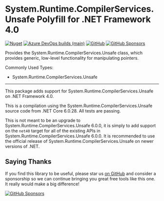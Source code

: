 ﻿System.Runtime.CompilerServices.Unsafe Polyfill for .NET Framework 4.0
========

[![Nuget](https://img.shields.io/nuget/dt/NetFx.System.Runtime.CompilerServices.Unsafe)](https://www.nuget.org/packages/NetFx.System.Runtime.CompilerServices.Unsafe)
[![Azure DevOps builds (main)](https://img.shields.io/azure-devops/build/NightOwl888/NetFx.Polyfills/4/main)](https://dev.azure.com/NightOwl888/NetFx.Polyfills/_build?definitionId=4&_a=summary)
[![GitHub](https://img.shields.io/github/license/NightOwl888/NetFx.Polyfills)](https://github.com/NightOwl888/NetFx.Polyfills/blob/main/LICENSE)
[![GitHub Sponsors](https://img.shields.io/badge/-Sponsor-fafbfc?logo=GitHub%20Sponsors)](https://github.com/sponsors/NightOwl888)

Provides the System.Runtime.CompilerServices.Unsafe class, which provides generic, low-level functionality for manipulating pointers.

Commonly Used Types:
- System.Runtime.CompilerServices.Unsafe

------------

This package adds support for System.Runtime.CompilerServices.Unsafe on .NET Framework 4.0.

This is a compilation using the System.Runtime.CompilerServices.Unsafe source code from .NET Core 6.0.28. All tests are passing.

This is not meant to be an upgrade to System.Runtime.CompilerServices.Unsafe 6.0.0, it is simply to add support on the `net40` target for all of the existing APIs in System.Runtime.CompilerServices.Unsafe 6.0.0. It is recommended to use the official release of System.Runtime.CompilerServices.Unsafe on newer versions of .NET.

## Saying Thanks

If you find this library to be useful, please star us [on GitHub](https://github.com/NightOwl888/NetFx.Polyfills) and consider a sponsorship so we can continue bringing you great free tools like this one. It really would make a big difference!

[![GitHub Sponsors](https://img.shields.io/badge/-Sponsor-fafbfc?logo=GitHub%20Sponsors)](https://github.com/sponsors/NightOwl888)